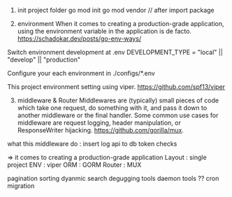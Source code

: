 1. init project folder
go mod init
go mod vendor // after import package

2. environment
When it comes to creating a production-grade application, using the environment variable in the application is de facto. https://schadokar.dev/posts/go-env-ways/

Switch environment development at .env
DEVELOPMENT_TYPE = "local" || "develop" || "production"

Configure your each environment in ./configs/*.env

This project environment setting using viper. https://github.com/spf13/viper

3. middleware & Router
Middlewares are (typically) small pieces of code which take one request, do something with it, and pass it down to another middleware or the final handler. Some common use cases for middleware are request logging, header manipulation, or ResponseWriter hijacking. https://github.com/gorilla/mux.

what this middleware do :
insert log api to db
token checks

=> it comes to creating a production-grade application
Layout : single project
ENV : viper
ORM : GORM
Router : MUX

pagination
sorting
dyanmic search
degugging tools
daemon tools ??
cron
migration